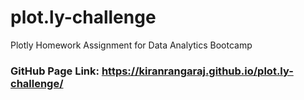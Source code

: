 # plot.ly-challenge
Plotly Homework Assignment for Data Analytics Bootcamp
### GitHub Page Link: https://kiranrangaraj.github.io/plot.ly-challenge/
